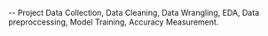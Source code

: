 --  Project 
Data Collection,
Data Cleaning,
Data Wrangling,
EDA,
Data preproccessing,
Model Training,
Accuracy Measurement.
